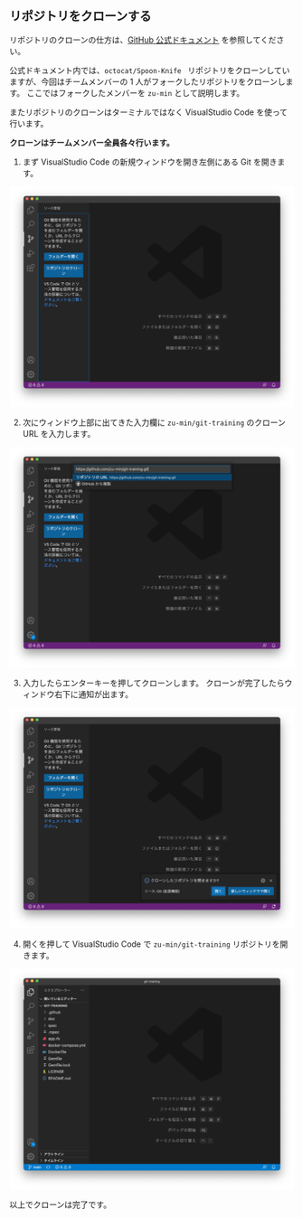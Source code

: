 ## リポジトリをクローンする

リポジトリのクローンの仕方は、[GitHub 公式ドキュメント](https://docs.github.com/ja/github/creating-cloning-and-archiving-repositories/cloning-a-repository-from-github/cloning-a-repository) を参照してください。

公式ドキュメント内では、`octocat/Spoon-Knife ` リポジトリをクローンしていますが、今回はチームメンバーの 1 人がフォークしたリポジトリをクローンします。
ここではフォークしたメンバーを `zu-min` として説明します。

またリポジトリのクローンはターミナルではなく VisualStudio Code を使って行います。

**クローンはチームメンバー全員各々行います。**

1. まず VisualStudio Code の新規ウィンドウを開き左側にある Git を開きます。

![クローンURL入力欄表示](./images/clone/1-open_clone_url.png)

2. 次にウィンドウ上部に出てきた入力欄に `zu-min/git-training` のクローン URL を入力します。

![クローンURL入力](./images/clone/2-input_clone_url.png)

3. 入力したらエンターキーを押してクローンします。
   クローンが完了したらウィンドウ右下に通知が出ます。

![クローン完了通知](./images/clone/3-open_repository.png)

4. 開くを押して VisualStudio Code で `zu-min/git-training` リポジトリを開きます。

![リポジトリ表示](./images/clone/4-open_git-training.png)

以上でクローンは完了です。
